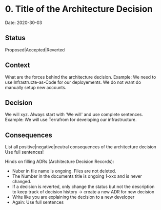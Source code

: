 # 0. Title of the Architecture Decision

Date: 2020-30-03

## Status

Proposed|Accepted|Reverted

## Context

What are the forces behind the architecture decision.
Example:
We need to use Infrastructe-as-Code for our deployements. We do not want do manually setup new accounts.

## Decision

We will xyz.
Always start with 'We will' and use complete sentences.
Example:
We will use Terrafrom for developing our infrastructure.


## Consequences

List all positive|negative|neutral consequences of the architecture decision
Use full sentences!


Hinds on filling ADRs (Architecture Decision Records):
- Nuber in file name is ongoing. Files are not deleted.
- The Number in the documents title is ongoing 1-xxx and is never changed. 
- If a decision is reverted, only change the status but not the description to keep track of decision history -> create a new ADR for new decision
- Write like you are explaining the decision to a new developer
- Again: Use full sentences
